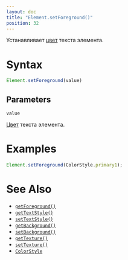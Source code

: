 ```yaml
---
layout: doc
title: "Element.setForeground()"
position: 32
---
```


Устанавливает [цвет](../../Style/ColorStyle/) текста элемента.

# Syntax

```js
Element.setForeground(value)
```

## Parameters

`value`

[Цвет](../../Style/ColorStyle/) текста элемента.

# Examples

```js
Element.setForeground(ColorStyle.primary1);
```

# See Also

* [`getForeground()`](../Element.getForeground/)
* [`getTextStyle()`](../Element.getTextStyle/)
* [`setTextStyle()`](../Element.setTextStyle/)
* [`getBackground()`](../Element.getBackground/)
* [`setBackground()`](../Element.setBackground/)
* [`getTexture()`](../Element.getTexture/)
* [`setTexture()`](../Element.setTexture/)
* [`ColorStyle`](../../Style/ColorStyle/)
